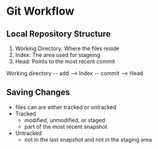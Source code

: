 # Git Workflow

## Local Repository Structure

1. Working Directory: Where the files reside
2. Index: The area used for stageing
3. Head: Points to the most recent commit

Working directory -- add --> Index -- commit --> Head

## Saving Changes

- files can are either tracked or untracked
- Tracked
  - modified, unmodified, or staged
  - part of the most recent snapshot
- Untracked
  - not in the last snapshot and not in the staging area
